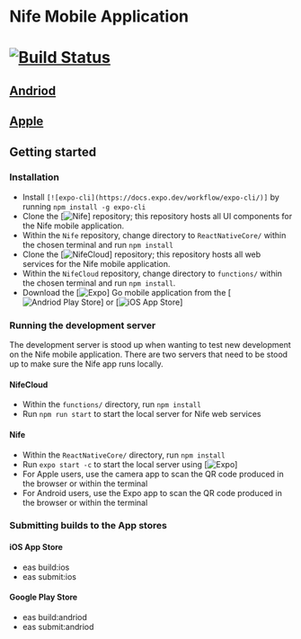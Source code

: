 # Nife Mobile Application

# [![Build Status](https://dev.azure.com/iceboxdevelopment/Nife/_apis/build/status/Nife?branchName=master)](https://dev.azure.com/iceboxdevelopment/Nife/_build/latest?definitionId=3&branchName=master)

## [Andriod]()

## [Apple]()

## Getting started

### Installation
* Install `[![expo-cli](https://docs.expo.dev/workflow/expo-cli/)]` by running `npm install -g expo-cli`
* Clone the [![Nife](https://dev.azure.com/iceboxdevelopment/Nife/_git/Nife)] repository; this repository hosts all UI components for the Nife mobile application.
* Within the `Nife` repository, change directory to `ReactNativeCore/` within the chosen terminal and run `npm install`
* Clone the [![NifeCloud](https://dev.azure.com/iceboxdevelopment/Nife/_git/NifeCloud)] repository; this repository hosts all web services for the Nife mobile application.
* Within the `NifeCloud` repository, change directory to `functions/` within the chosen terminal and run `npm install`.
* Download the [![Expo](https://docs.expo.dev/get-started/installation/)] Go mobile application from the [![Andriod Play Store](https://play.google.com/store/apps/details?id=host.exp.exponent)] or [![iOS App Store](https://apps.apple.com/app/expo-go/id982107779)]

### Running the development server
The development server is stood up when wanting to test new development on the Nife mobile application. There are two servers that need to be stood up to make sure
the Nife app runs locally.
#### NifeCloud  
* Within the `functions/` directory, run `npm install`
* Run `npm run start` to start the local server for Nife web services
#### Nife
* Within the `ReactNativeCore/` directory, run `npm install`
* Run `expo start -c` to start the local server using [![Expo](https://docs.expo.dev/get-started/create-a-new-app/#starting-the-development-server)]
* For Apple users, use the camera app to scan the QR code produced in the browser or within the terminal
* For Android users, use the Expo app to scan the QR code produced in the browser or within the terminal

### Submitting builds to the App stores

#### iOS App Store
* eas build:ios
* eas submit:ios

#### Google Play Store
* eas build:andriod
* eas submit:andriod